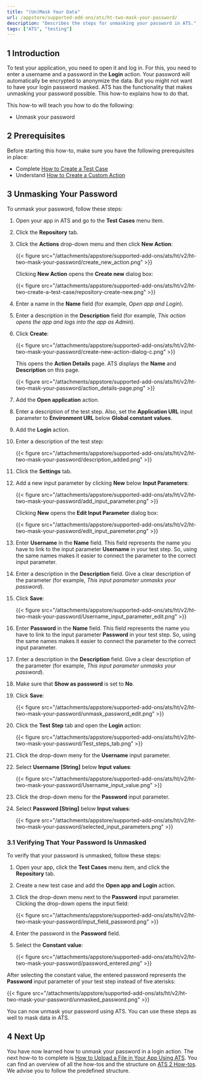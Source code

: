 ```yaml
---
title: "(Un)Mask Your Data"
url: /appstore/supported-add-ons/ats/ht-two-mask-your-password/
description: "Describes the steps for unmasking your password in ATS."
tags: ["ATS", "testing"]
---
```


## 1 Introduction

To test your application, you need to open it and log in. For this, you need to enter a username and a password in the **Login** action. Your password will automatically be encrypted to anonymize the data. But you might not want to have your login password masked. ATS has the functionality that makes unmasking your password possible. This how-to explains how to do that.

This how-to will teach you how to do the following:

* Unmask your password

## 2 Prerequisites

Before starting this how-to, make sure you have the following prerequisites in place:

* Complete [How to Create a Test Case](/appstore/supported-add-ons/ats/ht-two-create-a-test-case/)
* Understand [How to Create a Custom Action](/appstore/supported-add-ons/ats/ht-two-custom-action-general/)

## 3 Unmasking Your Password

To unmask your password, follow these steps:

1. Open your app in ATS and go to the **Test Cases** menu item.
2. Click the **Repository** tab.
3. Click the **Actions** drop-down menu and then click **New Action**:

    {{< figure src="/attachments/appstore/supported-add-ons/ats/ht/v2/ht-two-mask-your-password/create_new_action.png" >}}

    Clicking **New Action** opens the **Create new** dialog box:

    {{< figure src="/attachments/appstore/supported-add-ons/ats/ht/v2/ht-two-create-a-test-case/repository-create-new.png" >}} 

4. Enter a name in the **Name** field (for example, *Open app and Login*).     
5. Enter a description in the **Description** field (for example, *This action opens the app and logs into the app as Admin*).
6. Click **Create**:

    {{< figure src="/attachments/appstore/supported-add-ons/ats/ht/v2/ht-two-mask-your-password/create-new-action-dialog-c.png" >}}

    This opens the **Action Details** page. ATS displays the **Name** and **Description** on this page.

    {{< figure src="/attachments/appstore/supported-add-ons/ats/ht/v2/ht-two-mask-your-password/action_details-page.png" >}}

7. Add the **Open application** action.
8. Enter a description of the test step. Also, set the **Application URL** input parameter to **Environment URL** below **Global constant values**.
9. Add the **Login** action.
10. Enter a description of the test step:

    {{< figure src="/attachments/appstore/supported-add-ons/ats/ht/v2/ht-two-mask-your-password/description_added.png" >}}

11. Click the **Settings** tab.
12. Add a new input parameter by clicking **New** below **Input Parameters**:

    {{< figure src="/attachments/appstore/supported-add-ons/ats/ht/v2/ht-two-mask-your-password/add_input_parameter.png" >}}

    Clicking **New** opens the **Edit Input Parameter** dialog box:

    {{< figure src="/attachments/appstore/supported-add-ons/ats/ht/v2/ht-two-mask-your-password/edit_input_paremeter.png" >}}

13. Enter **Username** in the **Name** field. This field represents the name you have to link to the input parameter **Username** in your test step. So, using the same names makes it easier to connect the parameter to the correct input parameter.
14. Enter a description in the **Description** field. Give a clear description of the parameter (for example, *This input parameter unmasks your password*).
15. Click **Save**:

    {{< figure src="/attachments/appstore/supported-add-ons/ats/ht/v2/ht-two-mask-your-password/Username_input_parameter_edit.png" >}}

16. Enter **Password** in the **Name** field. This field represents the name you have to link to the input parameter **Password** in your test step. So, using the same names makes it easier to connect the parameter to the correct input parameter. 
17. Enter a description in the **Description** field. Give a clear description of the parameter (for example, *This input parameter unmasks your password*).
18. Make sure that **Show as password** is set to **No**.
19. Click **Save**:

    {{< figure src="/attachments/appstore/supported-add-ons/ats/ht/v2/ht-two-mask-your-password/unmask_password_edit.png" >}}

20. Click the **Test Step** tab and open the **Login** action:

    {{< figure src="/attachments/appstore/supported-add-ons/ats/ht/v2/ht-two-mask-your-password/Test_steps_tab.png" >}}

21. Click the drop-down meny for the **Username** input parameter.
22. Select **Username [String]** below **Input values**:

    {{< figure src="/attachments/appstore/supported-add-ons/ats/ht/v2/ht-two-mask-your-password/Username_input_value.png" >}}

23. Click the drop-down menu for the **Password** input parameter.
24. Select **Password [String]** below **Input values**:

    {{< figure src="/attachments/appstore/supported-add-ons/ats/ht/v2/ht-two-mask-your-password/selected_input_parameters.png" >}}

### 3.1 Verifying That Your Password Is Unmasked

To verify that your password is unmasked, follow these steps:

1. Open your app, click the **Test Cases** menu item, and click the **Repository** tab.
2. Create a new test case and add the **Open app and Login** action.
3. Click the drop-down menu next to the **Password** input parameter. Clicking the drop-down opens the input field:

    {{< figure src="/attachments/appstore/supported-add-ons/ats/ht/v2/ht-two-mask-your-password/input_field_password.png" >}}

4. Enter the password in the **Password** field.
5. Select the **Constant value**:

    {{< figure src="/attachments/appstore/supported-add-ons/ats/ht/v2/ht-two-mask-your-password/password_entered.png" >}}

After selecting the constant value, the entered password represents the **Password** input parameter of your test step instead of five aterisks:

{{< figure src="/attachments/appstore/supported-add-ons/ats/ht/v2/ht-two-mask-your-password/unmasked_password.png" >}}

You can now unmask your password using ATS. You can use these steps as well to mask data in ATS.

## 4 Next Up

You have now learned how to unmask your password in a login action. The next how-to to complete is [How to Upload a File in Your App Using ATS](/appstore/supported-add-ons/ats/ht-two-upload-file-using-ats/). You can find an overview of all the how-tos and the structure on [ATS 2 How-tos](/appstore/supported-add-ons/ats/ht-two/). We advise you to follow the predefined structure.
